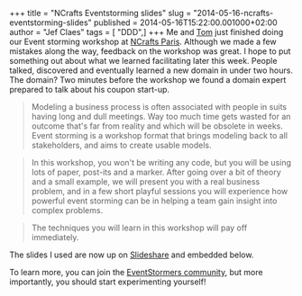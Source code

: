 +++
title = "NCrafts Eventstorming slides"
slug = "2014-05-16-ncrafts-eventstorming-slides"
published = 2014-05-16T15:22:00.001000+02:00
author = "Jef Claes"
tags = [ "DDD",]
+++
Me and [Tom](https://twitter.com/tojans) just finished doing our Event
storming workshop at [NCrafts Paris](http://ncrafts.io/). Although we
made a few mistakes along the way, feedback on the workshop was great. I
hope to put something out about what we learned facilitating later this
week. People talked, discovered and eventually learned a new domain in
under two hours. The domain? Two minutes before the workshop we found a
domain expert prepared to talk about his coupon start-up.  

> Modeling a business process is often associated with people in suits
> having long and dull meetings. Way too much time gets wasted for an
> outcome that's far from reality and which will be obsolete in weeks.
> Event storming is a workshop format that brings modeling back to all
> stakeholders, and aims to create usable models.  

> In this workshop, you won't be writing any code, but you will be using
> lots of paper, post-its and a marker. After going over a bit of theory
> and a small example, we will present you with a real business problem,
> and in a few short playful sessions you will experience how powerful
> event storming can be in helping a team gain insight into complex
> problems.  

> The techniques you will learn in this workshop will pay off
> immediately. 

The slides I used are now up on
[Slideshare](http://www.slideshare.net/jclaes/ncrafts-eventstorming-workshop)
and embedded below.  
  

  
  
To learn more, you can join the [EventStormers
community](https://plus.google.com/communities/113258571348605620818),
but more importantly, you should start experimenting yourself!

